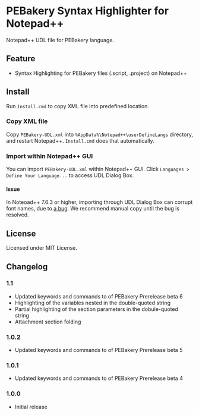 # PEBakery Syntax Highlighter for Notepad++

Notepad++ UDL file for PEBakery language.

## Feature

- Syntax Highlighting for PEBakery files (.script, .project) on Notepad++

## Install

Run `Install.cmd` to copy XML file into predefined location.

### Copy XML file

Copy `PEBakery-UDL.xml` into `%AppData%\Notepad++\userDefineLangs` directory, and restart Notepad++. `Install.cmd` does that automatically.

### Import within Notepad++ GUI

You can import `PEBakery-UDL.xml` within Notepad++ GUI. Click `Languages > Define Your Language...` to access UDL Dialog Box.

#### Issue

In Noteoad++ 7.6.3 or higher, importing through UDL Dialog Box can corrupt font names, due to [a bug](https://github.com/notepad-plus-plus/notepad-plus-plus/issues/5630). We recommend manual copy until the bug is resolved.

## License

Licensed under MIT License.

## Changelog

### 1.1

- Updated keywords and commands to of PEBakery Prerelease beta 6
- Highlighting of the variables nested in the double-quoted string
- Partial highlighting of the section parameters in the dobule-quoted string
- Attachment section folding 

### 1.0.2

- Updated keywords and commands to of PEBakery Prerelease beta 5

### 1.0.1

- Updated keywords and commands to of PEBakery Prerelease beta 4

### 1.0.0

- Initial release
